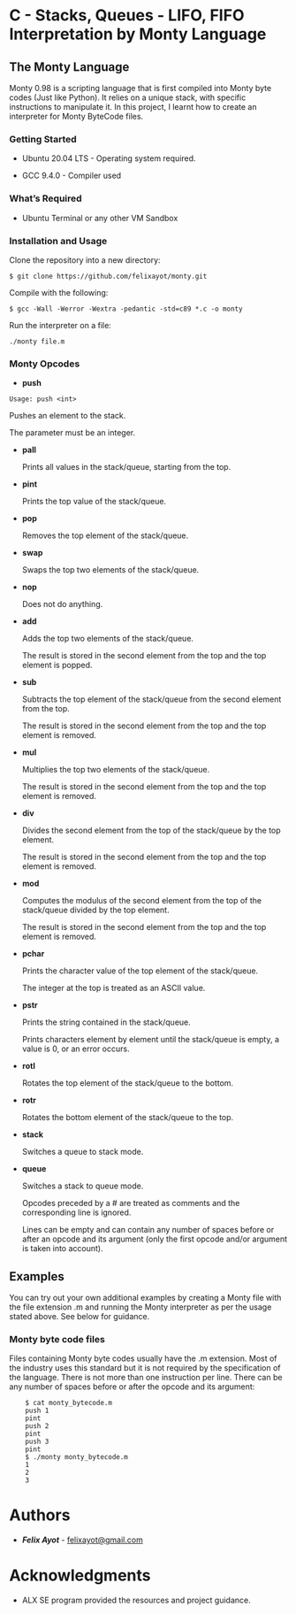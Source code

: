 # C - Stacks, Queues - LIFO, FIFO Interpretation by Monty Language

## The Monty Language
 
Monty 0.98 is a scripting language that is first compiled into Monty byte codes (Just like Python). It relies on a unique stack, with specific instructions to manipulate it. In this project, I learnt how to create an interpreter for Monty ByteCode files.

### Getting Started
- Ubuntu 20.04 LTS - Operating system required.

- GCC 9.4.0 - Compiler used

### What’s Required
- Ubuntu Terminal or any other VM Sandbox

### Installation and Usage
Clone the repository into a new directory:

`$ git clone https://github.com/felixayot/monty.git`

Compile with the following:

`$ gcc -Wall -Werror -Wextra -pedantic -std=c89 *.c -o monty`

Run the interpreter on a file:

`./monty file.m`

### Monty Opcodes
- **push**

`Usage: push <int>`


Pushes an element to the stack.

The parameter <int> must be an integer.

- **pall**
	
	Prints all values in the stack/queue, starting from the top.

- **pint**
	
	Prints the top value of the stack/queue.

- **pop**
	
	Removes the top element of the stack/queue.

- **swap**
	
	Swaps the top two elements of the stack/queue.

- **nop**
	
	Does not do anything.

- **add**
	
	Adds the top two elements of the stack/queue.
	
	The result is stored in the second element from the top and the top element is popped.

- **sub**
	
	Subtracts the top element of the stack/queue from the second element from the top.
	
	The result is stored in the second element from the top and the top element is removed.

- **mul**
	
	Multiplies the top two elements of the stack/queue.
	
	The result is stored in the second element from the top and the top element is removed.

- **div**
	
	Divides the second element from the top of the stack/queue by the top element.
	
	The result is stored in the second element from the top and the top element is removed.

- **mod**
	
	Computes the modulus of the second element from the top of the stack/queue divided by the top element.
	
	The result is stored in the second element from the top and the top element is removed.

- **pchar**
	
	Prints the character value of the top element of the stack/queue.
	
	The integer at the top is treated as an ASCII value.

- **pstr**
	
	Prints the string contained in the stack/queue.
	
	Prints characters element by element until the stack/queue is empty, a value is 0, or an error occurs.

- **rotl**
	
	Rotates the top element of the stack/queue to the bottom.

- **rotr**
	
	Rotates the bottom element of the stack/queue to the top.

- **stack**
	
	Switches a queue to stack mode.

- **queue**
	
	Switches a stack to queue mode.
  
	Opcodes preceded by a # are treated as comments and the corresponding line is ignored.
  
	Lines can be empty and can contain any number of spaces before or after an opcode and its argument (only the first opcode and/or argument is taken into account).

## Examples
You can try out your own additional examples by creating a Monty file with the file extension .m and running the Monty interpreter as per the usage stated above. See below for guidance.

### Monty byte code files
Files containing Monty byte codes usually have the .m extension. Most of the industry uses this standard but it is not required by the specification of the language. There is not more than one instruction per line. There can be any number of spaces before or after the opcode and its argument:
```
	$ cat monty_bytecode.m
	push 1
	pint
	push 2
	pint
	push 3
	pint
	$ ./monty monty_bytecode.m
	1
	2
	3
```
# Authors
- ***Felix Ayot*** - felixayot@gmail.com

# Acknowledgments
- ALX SE program provided the resources and project guidance.
